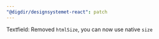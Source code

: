 ```yaml
---
"@digdir/designsystemet-react": patch
---
```


Textfield: Removed `htmlSize`, you can now use native `size`
